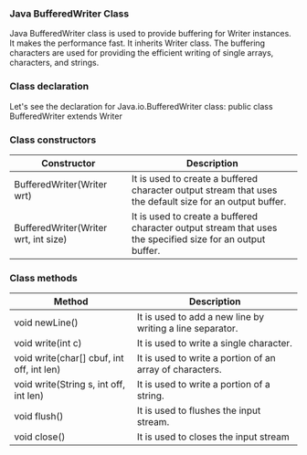 ### Java BufferedWriter Class
Java BufferedWriter class is used to provide buffering for Writer instances. It makes the performance fast. It inherits Writer class. The buffering characters are used for providing the efficient writing of single arrays, characters, and strings.

### Class declaration
Let's see the declaration for Java.io.BufferedWriter class:
public class BufferedWriter extends Writer

### Class constructors
Constructor |	Description
---------- | ----------
BufferedWriter(Writer wrt) | It is used to create a buffered character output stream that uses the default size for an output buffer.
BufferedWriter(Writer wrt, int size) | It is used to create a buffered character output stream that uses the specified size for an output buffer.

### Class methods
Method | Description
---------- | ----------
void newLine() | It is used to add a new line by writing a line separator.
void write(int c) | It is used to write a single character.
void write(char[] cbuf, int off, int len) | It is used to write a portion of an array of characters.
void write(String s, int off, int len) | It is used to write a portion of a string.
void flush() | It is used to flushes the input stream.
void close() | It is used to closes the input stream
